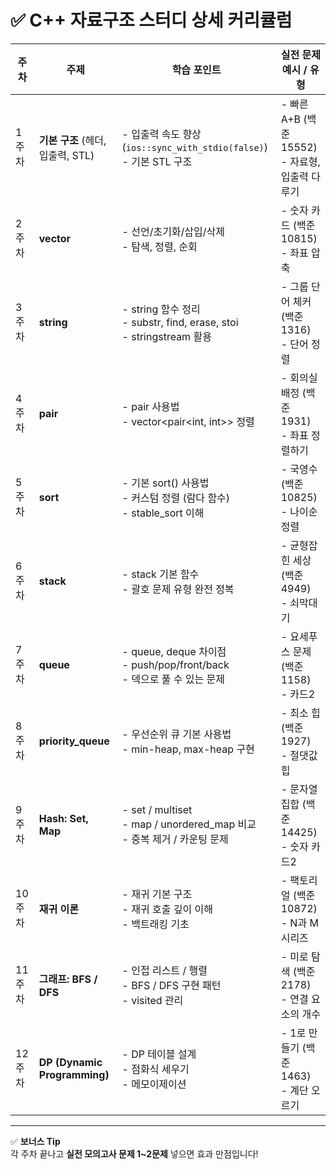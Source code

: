 
# ✅ C++ 자료구조 스터디 상세 커리큘럼

| 주차 | 주제 | 학습 포인트 | 실전 문제 예시 / 유형 |
|----|------|-----------------|-------------------------|
| 1주차 | **기본 구조** (헤더, 입출력, STL) | - 입출력 속도 향상 (`ios::sync_with_stdio(false)`) <br> - 기본 STL 구조 | - 빠른 A+B (백준 15552) <br> - 자료형, 입출력 다루기 |
| 2주차 | **vector** | - 선언/초기화/삽입/삭제 <br> - 탐색, 정렬, 순회 | - 숫자 카드 (백준 10815) <br> - 좌표 압축 |
| 3주차 | **string** | - string 함수 정리 <br> - substr, find, erase, stoi <br> - stringstream 활용 | - 그룹 단어 체커 (백준 1316) <br> - 단어 정렬 |
| 4주차 | **pair** | - pair 사용법 <br> - vector<pair<int, int>> 정렬 | - 회의실 배정 (백준 1931) <br> - 좌표 정렬하기 |
| 5주차 | **sort** | - 기본 sort() 사용법 <br> - 커스텀 정렬 (람다 함수) <br> - stable_sort 이해 | - 국영수 (백준 10825) <br> - 나이순 정렬 |
| 6주차 | **stack** | - stack 기본 함수 <br> - 괄호 문제 유형 완전 정복 | - 균형잡힌 세상 (백준 4949) <br> - 쇠막대기 |
| 7주차 | **queue** | - queue, deque 차이점 <br> - push/pop/front/back <br> - 덱으로 풀 수 있는 문제 | - 요세푸스 문제 (백준 1158) <br> - 카드2 |
| 8주차 | **priority_queue** | - 우선순위 큐 기본 사용법 <br> - min-heap, max-heap 구현 | - 최소 힙 (백준 1927) <br> - 절댓값 힙 |
| 9주차 | **Hash: Set, Map** | - set / multiset <br> - map / unordered_map 비교 <br> - 중복 제거 / 카운팅 문제 | - 문자열 집합 (백준 14425) <br> - 숫자 카드2 |
| 10주차 | **재귀 이론** | - 재귀 기본 구조 <br> - 재귀 호출 깊이 이해 <br> - 백트래킹 기초 | - 팩토리얼 (백준 10872) <br> - N과 M 시리즈 |
| 11주차 | **그래프: BFS / DFS** | - 인접 리스트 / 행렬 <br> - BFS / DFS 구현 패턴 <br> - visited 관리 | - 미로 탐색 (백준 2178) <br> - 연결 요소의 개수 |
| 12주차 | **DP (Dynamic Programming)** | - DP 테이블 설계 <br> - 점화식 세우기 <br> - 메모이제이션 | - 1로 만들기 (백준 1463) <br> - 계단 오르기 |

---

✅ **보너스 Tip**  
각 주차 끝나고 **실전 모의고사 문제 1~2문제** 넣으면 효과 만점입니다!

